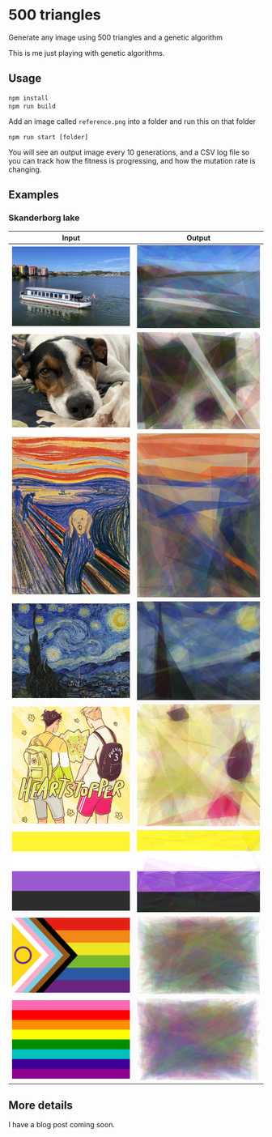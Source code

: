 # 500 triangles

Generate any image using 500 triangles and a genetic algorithm

This is me just playing with genetic algorithms.

## Usage

    npm install
    npm run build

Add an image called `reference.png` into a folder and run this on that folder

    npm run start [folder]

You will see an output image every 10 generations, and a CSV log file so you can track how the fitness is progressing, and how the mutation rate is changing.

## Examples

### Skanderborg lake

| Input                                                       | Output                                                         |
| ----------------------------------------------------------- | -------------------------------------------------------------- |
| ![Skanderborg reference](./skanderborg/reference.png)       | ![Skanderborg best solution](./skanderborg/best_yet.png)       |
| ![Arki reference](./arki/reference.png)                     | ![Arki best solution](./arki/best_yet.png)                     |
| ![The Scream reference](./the-scream/reference.png)         | ![The Scream best solution](./the-scream/best_yet.png)         |
| ![Starry Night reference](./starry-night/reference.png)     | ![Starry Night best solution](./starry-night/best_yet.png)     |
| ![Heartstopper reference](./heartstopper/reference.png)     | ![Heartstopper best solution](./heartstopper/best_yet.png)     |
| ![Enby reference](./enby/reference.png)                     | ![Enby best solution](./enby/best_yet.png)                     |
| ![Pride progress reference](./pride-progress/reference.png) | ![Pride progress best solution](./pride-progress/best_yet.png) |
| ![Pride original reference](./pride-original/reference.png) | ![Pride original best solution](./pride-original/best_yet.png) |

## More details

I have a blog post coming soon.
